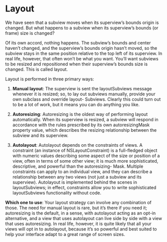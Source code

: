 #  Layout

We have seen that a subview moves when its superview’s bounds origin is changed. But what happens to a subview when its superview’s bounds (or frame) size is changed?

Of its own accord, nothing happens. The subview’s bounds and center haven’t changed, and the superview’s bounds origin hasn’t moved, so the subview stays in the same position relative to the top left of its superview. In real life, however, that often won’t be what you want. You’ll want subviews to be resized and repositioned when their superview’s bounds size is changed. This is called layout.

Layout is performed in three primary ways:

1. **Manual layout**: The superview is sent the layoutSubviews message whenever it is resized; so, to lay out subviews manually, provide your own subclass and override layout- Subviews. Clearly this could turn out to be a lot of work, but it means you can do anything you like.

2. **Autoresizing**:  Autoresizing is the oldest way of performing layout automatically. When its superview is resized, a subview will respond in accordance with the rules prescribed by its own autoresizingMask property value, which describes the resizing relationship between the subview and its superview.

3. **Autolayout**: Autolayout depends on the constraints of views. A constraint (an instance of NSLayoutConstraint) is a full-fledged object with numeric values describing some aspect of the size or position of a view, often in terms of some other view; it is much more sophisticated, descriptive, and powerful than the autoresizing- Mask. Multiple constraints can apply to an individual view, and they can describe a relationship between any two views (not just a subview and its superview). Autolayout is implemented behind the scenes in layoutSubviews; in effect, constraints allow you to write sophisticated layoutSubviews functionality without code. 

**Which one to use**: Your layout strategy can involve any combination of those. The need for manual layout is rare, but it’s there if you need it; autoresizing is the default, in a sense, with autolayout acting as an opt-in alternative, and a view that uses autolayout can live side by side with a view that uses autoresizing. In real life, however, it is quite likely that all your views will opt in to autolayout, because it’s so powerful and best suited to help your interface adapt to a great range of screen sizes.


